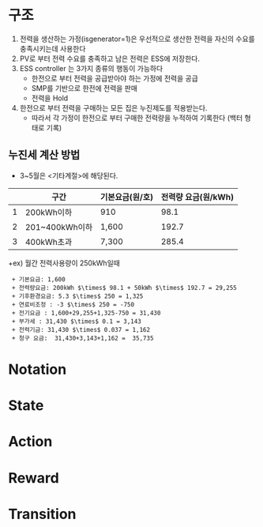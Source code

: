 # 구조 

1. 전력을 생산하는 가정(isgenerator=1)은 우선적으로 생산한 전력을 자신의 수요를 충족시키는데 사용한다
2. PV로 부터 전력 수요를 충족하고 남은 전력은 ESS에 저장한다. 
3. ESS controller 는 3가지 종류의 행동이 가능하다 
    + 한전으로 부터 전력을 공급받아야 하는 가정에 전력을 공급
    + SMP를 기반으로 한전에 전력을 판매
    + 전력을 Hold 
4. 한전으로 부터 전력을 구매하는 모든 집은 누진제도를 적용받는다.
    + 따라서 각 가정이 한전으로 부터 구매한 전력량을 누적하여 기록한다 (백터 형태로 기록)

## 누진세 계산 방법 

+ 3~5월은 <기타계절>에 해당된다.


||구간  |기본요금(원/호)|전력량 요금(원/kWh)|
|------|---|---|---|
|1     |200kWh이하        |910    |98.1|
|2     |201~400kWh이하    |1,600  |192.7|
|3     |400kWh초과        |7,300  |285.4|



+ex) 월간 전력사용량이 250kWh일때

     + 기본요금: 1,600
     + 전력량요금: 200kWh $\times$ 98.1 + 50kWh $\times$ 192.7 = 29,255
     + 기후환경요금: 5.3 $\times$ 250 = 1,325
     + 연료비조정 : -3 $\times$ 250 = -750
     + 전기요금 : 1,600+29,255+1,325-750 = 31,430
     + 부가세 : 31,430 $\times$ 0.1 = 3,143 
     + 전력기금: 31,430 $\times$ 0.037 = 1,162
     + 청구 요금:  31,430+3,143+1,162 =  35,735


# Notation



# State

# Action

# Reward

# Transition
